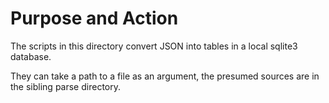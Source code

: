 # Purpose and Action
The scripts in this directory convert JSON into tables in a local sqlite3 database.

They can take a path to a file as an argument, the presumed sources are in the sibling parse directory.